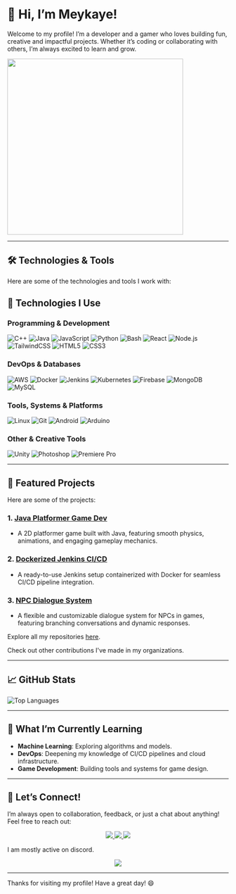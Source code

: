 # 👋 Hi, I’m **Meykaye**!  

Welcome to my profile! I’m a developer and a gamer who loves building fun, creative and impactful projects. Whether it’s coding or collaborating with others, I’m always excited to learn and grow.  

<p align="left">
  <img src="https://media4.giphy.com/media/v1.Y2lkPTc5MGI3NjExOGZycGZsaHp2dDdqYW1hOWJrc2RzMGd4MHJydHdjM29meTU5Y2FjMyZlcD12MV9pbnRlcm5hbF9naWZfYnlfaWQmY3Q9Zw/vMSXa7KFGx49aeeXhe/giphy.gif" width="400" />
</p>

---

## 🛠️ Technologies & Tools  

Here are some of the technologies and tools I work with:  

## 🚀 Technologies I Use  

###  Programming & Development  
![C++](https://img.shields.io/badge/C%2B%2B-00599C?style=for-the-badge&logo=c%2B%2B&logoColor=white) ![Java](https://img.shields.io/badge/Java-ED8B00?style=for-the-badge&logo=openjdk&logoColor=white) ![JavaScript](https://img.shields.io/badge/JavaScript-F7DF1E?style=for-the-badge&logo=javascript&logoColor=black) ![Python](https://img.shields.io/badge/Python-3776AB?style=for-the-badge&logo=python&logoColor=white) ![Bash](https://img.shields.io/badge/Bash-4EAA25?style=for-the-badge&logo=gnu-bash&logoColor=white) ![React](https://img.shields.io/badge/React-20232A?style=for-the-badge&logo=react&logoColor=61DAFB) ![Node.js](https://img.shields.io/badge/Node.js-43853D?style=for-the-badge&logo=node.js&logoColor=white) ![TailwindCSS](https://img.shields.io/badge/TailwindCSS-38B2AC?style=for-the-badge&logo=tailwind-css&logoColor=white) ![HTML5](https://img.shields.io/badge/HTML5-E34F26?style=for-the-badge&logo=html5&logoColor=white) ![CSS3](https://img.shields.io/badge/CSS3-1572B6?style=for-the-badge&logo=css3&logoColor=white)  

###  DevOps & Databases  
![AWS](https://img.shields.io/badge/Amazon_AWS-232F3E?style=for-the-badge&logo=amazon-aws&logoColor=white) ![Docker](https://img.shields.io/badge/Docker-2496ED?style=for-the-badge&logo=docker&logoColor=white) ![Jenkins](https://img.shields.io/badge/Jenkins-D24939?style=for-the-badge&logo=jenkins&logoColor=white) ![Kubernetes](https://img.shields.io/badge/Kubernetes-326CE5?style=for-the-badge&logo=kubernetes&logoColor=white) ![Firebase](https://img.shields.io/badge/Firebase-FFCA28?style=for-the-badge&logo=firebase&logoColor=black) ![MongoDB](https://img.shields.io/badge/MongoDB-4EA94B?style=for-the-badge&logo=mongodb&logoColor=white) ![MySQL](https://img.shields.io/badge/MySQL-4479A1?style=for-the-badge&logo=mysql&logoColor=white)  

###  Tools, Systems & Platforms  
![Linux](https://img.shields.io/badge/Linux-FCC624?style=for-the-badge&logo=linux&logoColor=black) ![Git](https://img.shields.io/badge/Git-F05032?style=for-the-badge&logo=git&logoColor=white) ![Android](https://img.shields.io/badge/Android-3DDC84?style=for-the-badge&logo=android&logoColor=white) ![Arduino](https://img.shields.io/badge/Arduino-00979D?style=for-the-badge&logo=arduino&logoColor=white)  

###  Other & Creative Tools  
![Unity](https://img.shields.io/badge/Unity-000000?style=for-the-badge&logo=unity&logoColor=white) ![Photoshop](https://img.shields.io/badge/Photoshop-31A8FF?style=for-the-badge&logo=adobe-photoshop&logoColor=white) ![Premiere Pro](https://img.shields.io/badge/Premiere_Pro-9999FF?style=for-the-badge&logo=adobe-premiere-pro&logoColor=white)  


---

## 🚀 Featured Projects  

Here are some of the projects:  

### 1. **[Java Platformer Game Dev](https://github.com/Meykaye/java-platformer-game)**  
   - A 2D platformer game built with Java, featuring smooth physics, animations, and engaging gameplay mechanics.  

### 2. **[Dockerized Jenkins CI/CD](https://github.com/Meykaye/docker-jenkins-project)**  
   - A ready-to-use Jenkins setup containerized with Docker for seamless CI/CD pipeline integration.  

### 3. **[NPC Dialogue System](https://github.com/Meykaye/npc-dialogue)**  
   - A flexible and customizable dialogue system for NPCs in games, featuring branching conversations and dynamic responses.  

Explore all my repositories [here](https://github.com/Meykaye).

Check out other contributions I've made in my organizations.

---

## 📈 GitHub Stats  

![Top Languages](https://github-readme-stats.vercel.app/api/top-langs/?username=Meykaye&layout=compact&theme=radical)  

---

## 🌱 What I’m Currently Learning  
- **Machine Learning**: Exploring algorithms and models.  
- **DevOps**: Deepening my knowledge of CI/CD pipelines and cloud infrastructure.  
- **Game Development**: Building tools and systems for game design.

---

## 🤝 Let’s Connect!  

I’m always open to collaboration, feedback, or just a chat about anything! Feel free to reach out:  

<p align="center">
  <a href="https://www.linkedin.com/in/rishabh-roy-choudhury-a337592a7/">
    <img src="https://img.shields.io/badge/LinkedIn-0077B5?style=for-the-badge&logo=linkedin&logoColor=white" />
  </a>
  <a href="https://twitter.com/Meykaye_">
    <img src="https://img.shields.io/badge/Twitter-1DA1F2?style=for-the-badge&logo=twitter&logoColor=white" />
  </a>
  <a href="https://github.com/Meykaye">
    <img src="https://img.shields.io/badge/GitHub-181717?style=for-the-badge&logo=github&logoColor=white" />
  </a>
</p>

I am mostly active on discord.

<p align="center">
  <a href="https://discord.com/users/Meykaye">
    <img src="https://img.shields.io/badge/Discord-5865F2?style=for-the-badge&logo=discord&logoColor=white" />
  </a>
</p>

---

Thanks for visiting my profile! Have a great day! 😄  
